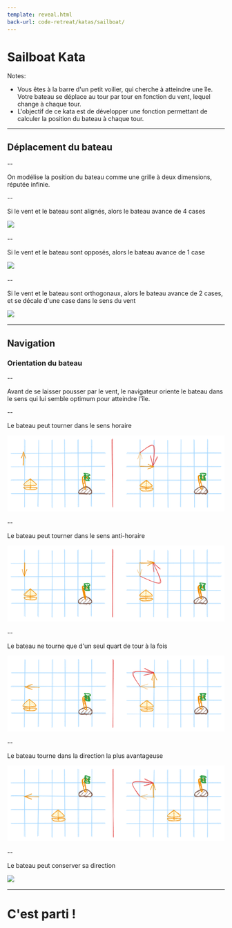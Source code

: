 ```yaml
---
template: reveal.html
back-url: code-retreat/katas/sailboat/
---
```


<!-- .slide: data-background-image="assets/images/katas/sailboat/sailboat-kata-overview.png" data-background-opacity="0.6"-->
# Sailboat Kata

Notes:

- Vous êtes à la barre d'un petit voilier, qui cherche à atteindre une île. Votre bateau se déplace au tour par tour en fonction du vent, lequel change à chaque tour.
- L'objectif de ce kata est de développer une fonction permettant de calculer la position du bateau à chaque tour.

---

<!-- .slide: data-background-image="assets/images/katas/sailboat/sailboat-kata-overview.png" data-background-opacity="0.6"-->
## Déplacement du bateau

--

On modélise la position du bateau comme une grille à deux dimensions, réputée infinie.

--

Si le vent et le bateau sont alignés, alors le bateau avance de 4 cases

![](assets/images/katas/sailboat/sailboat-kata-examples-déplacement-alignes.png)

--

Si le vent et le bateau sont opposés, alors le bateau avance de 1 case

![](assets/images/katas/sailboat/sailboat-kata-examples-déplacement-opposes.png)

--

Si le vent et le bateau sont orthogonaux, alors le bateau avance de 2 cases, et se décale d'une case dans le sens du vent

![](assets/images/katas/sailboat/sailboat-kata-examples-déplacement-orthogonaux.png)

---

<!-- .slide: data-background-image="assets/images/katas/sailboat/sailboat-kata-overview.png" data-background-opacity="0.6"-->
## Navigation
### Orientation du bateau

--

Avant de se laisser pousser par le vent, le navigateur oriente le bateau dans le sens qui lui semble optimum pour atteindre l'île.

--

Le bateau peut tourner dans le sens horaire


![](assets/images/katas/sailboat/sailboat-kata-examples-orientation-sens-anti-horaire.png)

--

Le bateau peut tourner dans le sens anti-horaire


![](assets/images/katas/sailboat/sailboat-kata-examples-orientation-sens-horaire.png)

--

Le bateau ne tourne que d'un seul quart de tour à la fois

![](assets/images/katas/sailboat/sailboat-kata-examples-orientation-un-seul-quart.png)

--

Le bateau tourne dans la direction la plus avantageuse

![](assets/images/katas/sailboat/sailboat-kata-examples-orientation-plus-avantageuse.png)

--

Le bateau peut conserver sa direction 

![](assets/images/katas/sailboat/sailboat-kata-examples-orientation-conservée.png)

---

<!-- .slide: data-background-image="assets/images/katas/sailboat/sailboat-kata-overview.png" data-background-opacity="0.6"-->
# C'est parti !